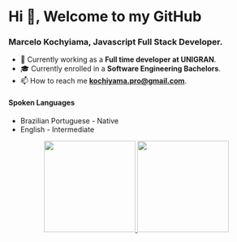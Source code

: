 # Hi 👋, Welcome to my GitHub
### Marcelo Kochyiama, Javascript Full Stack Developer.</h3>

- 🔭 Currently working as a **Full time developer at UNIGRAN**.
- 🎓 Currently enrolled in a **Software Engineering Bachelors**.
- 📫 How to reach me **kochiyama.pro@gmail.com**.

<!-- I've found in programming a superpower, where you can create solutions that help others and unleash your creativity building anything you want or need. 
The first techlonogy I've learned was plain HTML, building websites with 12 years old. Then added some CSS and javascript on thoose same websites. 
After some years, I have started to learn Graphic Design, Front end Development with React and Back End development with NodeJS. Basically, I spent my 
last two years learnining on a non-stop mode, Next.js, NodeJS, Typescript, clean archtechture, design patterns, and a lot more. Recently started to learn 
and develop with NestJS.

I'm currently enrolled in a Software Engineering Bachelor, where I can revist the basics and get a strong foundation. Bu as always, learning cutting edge technologiesm, and developing projects where I can put that knowledge in action.

I'm also working as a full-time developer on UNIGRAN, one of the biggest and best Universities on my state (Mato Grosso do Sul - Brasil). Here I'm developing
solutions for the academics and the internal team, in the same technologies: Next.js, Node.js and postgres. -->

#### Spoken Languages

- Brazilian Portuguese - Native
- English - Intermediate
  

<div align="center">
   <a href="https://github.com/Kochiyama">
    <img height="180em" src="https://github-readme-stats.vercel.app/api?username=Kochiyama&show_icons=true&theme=tokyonight&include_all_commits=true&count_private=true&border_color=ffffff00"/>
    <img height="180em" src="http://github-readme-streak-stats.herokuapp.com?user=Kochiyama&theme=tokyonight&hide_border=true" />
  </a>
</div>
  
<!-- <div align="center">
  <img height="180em" src="https://github-readme-stats.vercel.app/api/top-langs/?username=Kochiyama&layout=compact&langs_count=7&theme=tokyonight&border_color=ffffff00"/>
</div> -->

